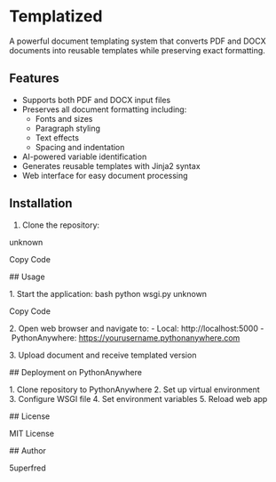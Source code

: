 # Templatized

A powerful document templating system that converts PDF and DOCX documents into reusable templates while preserving exact formatting.

## Features

- Supports both PDF and DOCX input files
- Preserves all document formatting including:
  - Fonts and sizes
  - Paragraph styling
  - Text effects
  - Spacing and indentation
- AI-powered variable identification
- Generates reusable templates with Jinja2 syntax
- Web interface for easy document processing

## Installation

1. Clone the repository:

unknown

Copy Code


## Usage

1. Start the application:
bash
python wsgi.py
unknown

Copy Code


2. Open web browser and navigate to:
- Local: http://localhost:5000
- PythonAnywhere: https://yourusername.pythonanywhere.com

3. Upload document and receive templated version

## Deployment on PythonAnywhere

1. Clone repository to PythonAnywhere
2. Set up virtual environment
3. Configure WSGI file
4. Set environment variables
5. Reload web app

## License

MIT License

## Author

5uperfred
